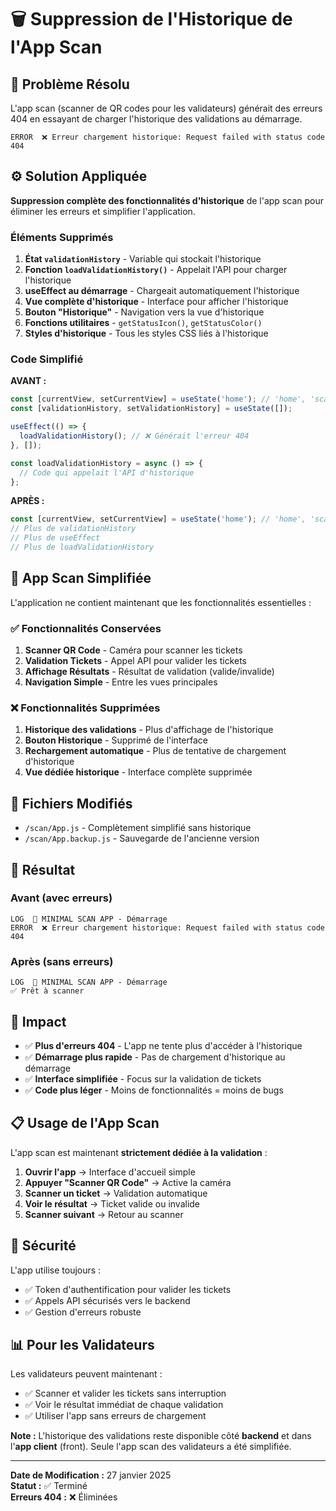 # 🗑️ Suppression de l'Historique de l'App Scan

## 🐛 Problème Résolu

L'app scan (scanner de QR codes pour les validateurs) générait des erreurs 404 en essayant de charger l'historique des validations au démarrage.

```
ERROR  ❌ Erreur chargement historique: Request failed with status code 404
```

## ⚙️ Solution Appliquée

**Suppression complète des fonctionnalités d'historique** de l'app scan pour éliminer les erreurs et simplifier l'application.

### Éléments Supprimés

1. **État `validationHistory`** - Variable qui stockait l'historique
2. **Fonction `loadValidationHistory()`** - Appelait l'API pour charger l'historique  
3. **useEffect au démarrage** - Chargeait automatiquement l'historique
4. **Vue complète d'historique** - Interface pour afficher l'historique
5. **Bouton "Historique"** - Navigation vers la vue d'historique
6. **Fonctions utilitaires** - `getStatusIcon()`, `getStatusColor()`
7. **Styles d'historique** - Tous les styles CSS liés à l'historique

### Code Simplifié

**AVANT :**
```javascript
const [currentView, setCurrentView] = useState('home'); // 'home', 'scanning', 'validating', 'result', 'history'
const [validationHistory, setValidationHistory] = useState([]);

useEffect(() => {
  loadValidationHistory(); // ❌ Générait l'erreur 404
}, []);

const loadValidationHistory = async () => {
  // Code qui appelait l'API d'historique
};
```

**APRÈS :**
```javascript
const [currentView, setCurrentView] = useState('home'); // 'home', 'scanning', 'validating', 'result'
// Plus de validationHistory
// Plus de useEffect
// Plus de loadValidationHistory
```

## 📱 App Scan Simplifiée

L'application ne contient maintenant que les fonctionnalités essentielles :

### ✅ Fonctionnalités Conservées
1. **Scanner QR Code** - Caméra pour scanner les tickets
2. **Validation Tickets** - Appel API pour valider les tickets
3. **Affichage Résultats** - Résultat de validation (valide/invalide)
4. **Navigation Simple** - Entre les vues principales

### ❌ Fonctionnalités Supprimées
1. **Historique des validations** - Plus d'affichage de l'historique
2. **Bouton Historique** - Supprimé de l'interface
3. **Rechargement automatique** - Plus de tentative de chargement d'historique
4. **Vue dédiée historique** - Interface complète supprimée

## 🔧 Fichiers Modifiés

- `/scan/App.js` - Complètement simplifié sans historique
- `/scan/App.backup.js` - Sauvegarde de l'ancienne version

## 🎯 Résultat

### Avant (avec erreurs)
```
LOG  🔬 MINIMAL SCAN APP - Démarrage
ERROR  ❌ Erreur chargement historique: Request failed with status code 404
```

### Après (sans erreurs)
```
LOG  🔬 MINIMAL SCAN APP - Démarrage
✅ Prêt à scanner
```

## 🚀 Impact

- ✅ **Plus d'erreurs 404** - L'app ne tente plus d'accéder à l'historique
- ✅ **Démarrage plus rapide** - Pas de chargement d'historique au démarrage
- ✅ **Interface simplifiée** - Focus sur la validation de tickets
- ✅ **Code plus léger** - Moins de fonctionnalités = moins de bugs

## 📋 Usage de l'App Scan

L'app scan est maintenant **strictement dédiée à la validation** :

1. **Ouvrir l'app** → Interface d'accueil simple
2. **Appuyer "Scanner QR Code"** → Active la caméra
3. **Scanner un ticket** → Validation automatique
4. **Voir le résultat** → Ticket valide ou invalide
5. **Scanner suivant** → Retour au scanner

## 🔐 Sécurité

L'app utilise toujours :
- ✅ Token d'authentification pour valider les tickets
- ✅ Appels API sécurisés vers le backend
- ✅ Gestion d'erreurs robuste

## 📊 Pour les Validateurs

Les validateurs peuvent maintenant :
- ✅ Scanner et valider les tickets sans interruption
- ✅ Voir le résultat immédiat de chaque validation
- ✅ Utiliser l'app sans erreurs de chargement

**Note :** L'historique des validations reste disponible côté **backend** et dans l'**app client** (front). Seule l'app scan des validateurs a été simplifiée.

---

**Date de Modification :** 27 janvier 2025  
**Statut :** ✅ Terminé  
**Erreurs 404 :** ❌ Éliminées